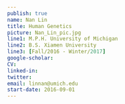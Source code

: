 ```yaml
---
publish: true
name: Nan Lin
title: Human Genetics
picture: Nan_Lin_pic.jpg
line1: M.P.H. University of Michigan 
line2: B.S. Xiamen University
line3: [Fall/2016 - Winter/2017]
google-scholar: 
CV:
linked-in: 
twitter: 
email: linnan@umich.edu
start-date: 2016-09-01
---
```

